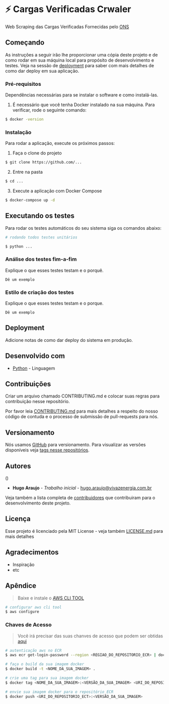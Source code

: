 # :zap: Cargas Verificadas Crwaler

Web Scraping das Cargas Verificadas Fornecidas pelo [ONS](http://tr.ons.org.br/)

## Começando

As instruções a seguir irão lhe proporcionar uma cópia deste projeto e de como rodar em sua máquina local para propósito de desenvolvimento e testes. Veja na sessão de [deployment](#Deployment) para saber com mais detalhes de como dar deploy em sua aplicação.

### Pré-requisitos

Dependências necessárias para se instalar o software e como instalá-las.

1. É necessário que você tenha Docker instalado na sua máquina. Para verificar, rode o seguinte comando:

```bash
$ docker -version
```

### Instalação

Para rodar a aplicação, execute os próximos passos:

1. Faça o clone do projeto

```bash
$ git clone https://github.com/...
```

2. Entre na pasta

```bash
$ cd ...
```

3. Execute a aplicação com Docker Compose

```bash
$ docker-compose up -d
```

## Executando os testes

Para rodar os testes automáticos do seu sistema siga os comandos abaixo:

```bash
# rodando todos testes unitários

$ python ...

```

### Análise dos testes fim-a-fim

Explique o que esses testes testam e o porquê.

```
Dê um exemplo
```

### Estilo de criação dos testes

Explique o que esses testes testam e o porque.

```
Dê um exemplo
```

## Deployment

Adicione notas de como dar deploy do sistema em produção.

## Desenvolvido com
* [Python](https://www.python.org/) - Linguagem

## Contribuições

Criar um arquivo chamado CONTRIBUTING.md e colocar suas regras para contribuição nesse repositório.

Por favor leia [CONTRIBUTING.md]() para mais detalhes a respeito do nosso código de contuda e o processo de submissão de pull-requests para nós.

## Versionamento

Nós usamos [GitHub](https://github.com/) para versionamento. Para visualizar as versões disponíveis veja [tags nesse repositórios](https://github.com/your/project/tags).

## Autores
 ()
* **Hugo Araujo** - *Trabalho inicial* - [hugo.araujo@vivazenergia.com.br](hugo.araujo@vivazenergia.com.br)

Veja também a lista completa de [contribuidores](https://github.com/your/project/contributors) que contribuiram para o desenvolvimento deste projeto.

## Licença

Esse projeto é licenciado pela MIT License - veja também [LICENSE.md](LICENSE.md) para mais detalhes

## Agradecimentos

* Inspiração
* etc

## Apêndice

> Baixe e instale o [AWS CLI TOOL](https://aws.amazon.com/pt/cli/)

```bash
# configurar aws cli tool
$ aws configure
```

### Chaves de Acesso
> Você irá precisar das suas chanves de acesso que podem ser obtidas [aqui](https://console.aws.amazon.com/iam/home?region=us-east-2#/security_credentials$access_key)

```bash
# autenticação aws no ECR
$ aws ecr get-login-password --region <REGIAO_DO_REPOSITORIO_ECR> | docker login --username AWS --password-stdin <URI_DO_REPOSITORIO_ECR>
```

```bash
# faça o build da sua imagem docker
$ docker build -t <NOME_DA_SUA_IMAGEM> .
```

```bash
# crie uma tag para sua imagem docker
$ docker tag <NOME_DA_SUA_IMAGEM>:<VERSÃO_DA_SUA_IMAGEM> <URI_DO_REPOSITORIO_ECT>:<VERSÃO_DA_SUA_IMAGEM>
```

```bash
# envie sua imagem docker para o repositório ECR
$ docker push <URI_DO_REPOSITORIO_ECT>:<VERSÃO_DA_SUA_IMAGEM>
```

